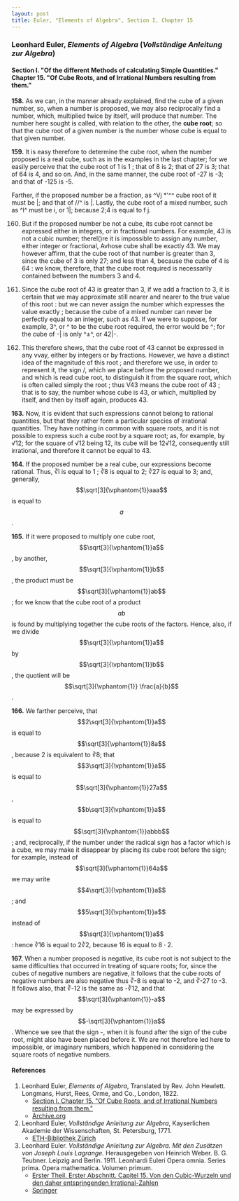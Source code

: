```yaml
---
layout: post
title: Euler, "Elements of Algebra", Section I, Chapter 15
---
```


### Leonhard Euler, *Elements of Algebra* (*Vollständige Anleitung zur Algebra*)

#### Section I. "Of the different Methods of calculating Simple Quantities." Chapter 15. "Of Cube Roots, and of Irrational Numbers resulting from them."

**158.** As we can, in the manner already explained, find
the cube of a given number, so, when a number is proposed,
we may also reciprocally find a number, which, multiplied
twice by itself, will produce that number. The number
here sought is called, with relation to the other, the **cube
root**; so that the cube root of a given number is the number
whose cube is equal to that given number.

**159.** It is easy therefore to determine the cube root, when
the number proposed is a real cube, such as in the examples
in the last chapter; for we easily perceive that the cube root
of 1 is 1 ; that of 8 is 2; that of 27 is 3; that of 64 is 4,
and so on. And, in the same manner, the cube root of -27
is -3; and that of -125 is -5.

Farther, if the proposed number be a fraction, as ^Vj *'^^
cube root of it must be |; and that of //^ is |. Lastly,
the cube root of a mixed number, such as ^l^ must be i,
or 1|; because 2;4 is equal to f j.

160. But if the proposed number be not a cube, its cube
root cannot be expressed either in integers, or in fractional
numbers. For example, 43 is not a cubic number; therel()re it is impossible to assign any number, either integer or
fractional, Avhose cube shall be exactly 43. We may however affirm, that the cube root of that number is greater
than 3, since the cube of 3 is only 27; and less than 4,
because the cube of 4 is 64 : we know, therefore, that the
cube root required is necessarily contained between the
numbers 3 and 4.

161. Since the cube root of 43 is greater than 3, if we
add a fraction to 3, it is certain that we may approximate
still nearer and nearer to the true value of this root : but we
can never assign the number which expresses the value exactly ; because the cube of a mixed number can never be
perfectly equal to an integer, such as 43. If we were to
suppose, for example, 3^, or ^ to be the cube root required,
the error would be ^; for the cube of -| is only ^±^, or
42|-.
162. This therefore shews, that the cube root of 43 cannot be expressed in any vvay, either by integers or by fractions. However, we have a distinct idea of the magnitude
of this root ; and therefore we use, in order to represent it,
the sign \/, which we place before the proposed number,
and which is read cube root, to distinguish it from the square
root, which is often called simply the root ; thus V43 means
the cube root of 43 ; that is to say, the number whose cube
is 43, or which, multiplied by itself, and then by itself again,
produces 43.

**163.** Now, it is evident that such expressions cannot
belong to rational quantities, but that they rather form a
particular species of irrational quantities. They have nothing in common with square roots, and it is not possible
to express such a cube root by a square root; as, for example, by √12; for the square of
√12 being 12, its cube
will be 12√12, consequently still irrational, and therefore it
cannot be equal to 43.

**164.** If the proposed number be a real cube, our expressions become rational.
Thus, ∛l is equal to 1 ; ∛8 is
equal to 2; ∛27 is equal to 3; and, generally, $$\sqrt[3]{\vphantom{1}}aaa$$ is equal
to $$a$$.

**165.** If it were proposed to multiply one cube root, $$\sqrt[3]{\vphantom{1}}a$$,
by another, $$\sqrt[3]{\vphantom{1}}b$$, the product must be
$$\sqrt[3]{\vphantom{1}}ab$$; for we know that
the cube root of a product $$ab$$ is found by multiplying together the cube roots of the
factors. Hence, also, if we
divide $$\sqrt[3]{\vphantom{1}}a$$ by $$\sqrt[3]{\vphantom{1}}b$$,
the quotient will be $$\sqrt[3]{\vphantom{1}} \frac{a}{b}$$.

**166.** We farther perceive, that $$2\sqrt[3]{\vphantom{1}}a$$
is equal to $$\sqrt[3]{\vphantom{1}}8a$$,
because 2 is equivalent to ∛8; that $$3\sqrt[3]{\vphantom{1}}a$$
is equal to $$\sqrt[3]{\vphantom{1}}27a$$,
$$b\sqrt[3]{\vphantom{1}}a$$ is equal to $$\sqrt[3]{\vphantom{1}}abbb$$;
and, reciprocally, if the number
under the radical sign has a factor which is a cube, we
may make it disappear by placing its cube root before the
sign; for example, instead of $$\sqrt[3]{\vphantom{1}}64a$$ we may write
$$4\sqrt[3]{\vphantom{1}}a$$; and
$$5\sqrt[3]{\vphantom{1}}a$$ instead of $$\sqrt[3]{\vphantom{1}}a$$:
hence ∛16 is equal to 2∛2, because 16 is equal to 8 · 2.

**167.** When a number proposed is negative, its cube root
is not subject to the same difficulties that occurred in treating
of square roots; for, since the cubes of negative numbers
are negative, it follows that the cube roots of negative numbers are also negative
thus ∛-8 is equal to -2, and
∛-27 to -3. It follows also, that ∛-12 is the same as
-∛12, and that $$\sqrt[3]{\vphantom{1}}-a$$ may be expressed by $$-\sqrt[3]{\vphantom{1}}a$$.
Whence
we see that the sign -, when it is found after the sign of
the cube root, might also have been placed before it. We
are not therefore led here to impossible, or imaginary numbers, which happened in considering the square roots of
negative numbers.

#### References

1. Leonhard Euler, *Elements of Algebra*, Translated by Rev. John Hewlett. Longmans, Hurst, Rees, Orme, and Co., London, 1822.
    - [Section I. Chapter 15. "Of Cube Roots, and of Irrational Numbers resulting from them."](/assets/euler/en/I-15.pdf)
    - [Archive.org](https://archive.org/details/elementsofalgebr00euleuoft/)
3. Leonhard Euler, *Vollständige Anleitung zur Algebra*, Kayserlichen Akademie der Wissenschaften, St. Petersburg, 1771.
    - [ETH-Bibliothek Zürich](https://doi.org/10.3931/e-rara-9093)
2. Leonhard Euler. *Vollständige Anleitung zur Algebra. Mit den Zusätzen von Joseph Louis Lagrange.* Herausgegeben von Heinrich Weber. B. G. Teubner. Leipzig and Berlin. 1911. Leonhardi Euleri Opera omnia. Series prima. Opera mathematica. Volumen primum.
    - [Erster Theil. Erster Abschnitt. Capitel 15. Von den Cubic-Wurzeln und den daher entspringenden Irrational-Zahlen](/assets/euler/de/I-I-15.pdf)
    - [Springer](https://link.springer.com/book/9783764314002)
